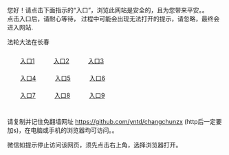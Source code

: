 您好！请点击下面指示的“入口”，浏览此网站是安全的，且为您带来平安。。 <br/>
点击入口后，请耐心等待， 过程中可能会出现无法打开的提示，请忽略，最终会进入网站. </br>

法轮大法在长春<br/>
<div style="padding:10px"><a style="margin:20px" target="_blank" href="https://d8hcexs0gesra.cloudfront.net/2Qpsp?sawjasq" id="ccLink1" rel="nofollow">入口1</a> <a target="_blank" style="margin:20px" href="https://d3a5t3ss8xxi0x.cloudfront.net/2Qpsp?oqydldl" id="ccLink2" rel="nofollow">入口2</a> <a style="margin:20px" target="_blank" href="https://dgqt0y96tqhh1.cloudfront.net/2Qpsp?yaymhi" id="ccLink3" rel="nofollow">入口3</a></div>

<div style="padding:10px" ><a style="margin:20px" target="_blank" href="https://d8hcexs0gesra.cloudfront.net/2Qpsp?sawjasq" id="ccLink4" rel="nofollow">入口4</a> <a style="margin:20px" href="https://d3a5t3ss8xxi0x.cloudfront.net/2Qpsp?oqydldl" target="_blank" id="ccLink5" rel="nofollow">入口5</a> <a style="margin:20px" href="https://dgqt0y96tqhh1.cloudfront.net/2Qpsp?yaymhi" target="_blank" id="ccLink6" rel="nofollow">入口6</a></div>

<div style="padding:10px"><a style="margin:20px" target="_blank" href="https://d8hcexs0gesra.cloudfront.net/2Qpsp?sawjasq" id="ccLink7" rel="nofollow">入口7</a> <a style="margin:20px" href="https://d3a5t3ss8xxi0x.cloudfront.net/2Qpsp?oqydldl" target="_blank" id="ccLink8" rel="nofollow">入口8</a> <a style="margin:20px" target="_blank" href="https://dgqt0y96tqhh1.cloudfront.net/2Qpsp?yaymhi" id="ccLink9" rel="nofollow">入口9</a></div>

<br/>



请复制并记住免翻墙网址 https://github.com/yntd/changchunzx (http后一定要加s)，在电脑或手机的浏览器均可访问。。<br/>

微信如提示停止访问该网页，须先点击右上角，选择浏览器打开。

